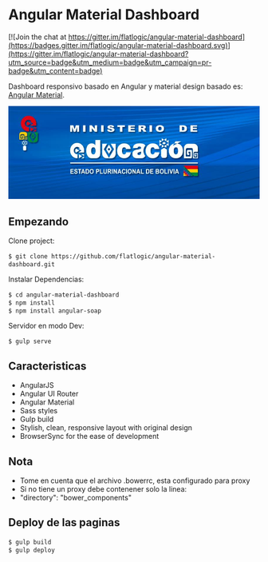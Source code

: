 # Angular Material Dashboard

[![Join the chat at https://gitter.im/flatlogic/angular-material-dashboard](https://badges.gitter.im/flatlogic/angular-material-dashboard.svg)](https://gitter.im/flatlogic/angular-material-dashboard?utm_source=badge&utm_medium=badge&utm_campaign=pr-badge&utm_content=badge)

Dashboard responsivo basado en Angular y material design basado es:
[Angular Material](https://github.com/angular/material).

![minedu_portal](src/assets/images/minedu_portal.jpg)
## Empezando

Clone project:

    $ git clone https://github.com/flatlogic/angular-material-dashboard.git

Instalar Dependencias:

    $ cd angular-material-dashboard
    $ npm install
    $ npm install angular-soap

Servidor en modo Dev:

    $ gulp serve

## Caracteristicas

* AngularJS
* Angular UI Router
* Angular Material
* Sass styles
* Gulp build
* Stylish, clean, responsive layout with original design
* BrowserSync for the ease of development

## Nota

* Tome en cuenta que el archivo .bowerrc, esta configurado para proxy
* Si no tiene un proxy debe contenener solo la linea:
* "directory": "bower_components"

## Deploy de las paginas

    $ gulp build
    $ gulp deploy
